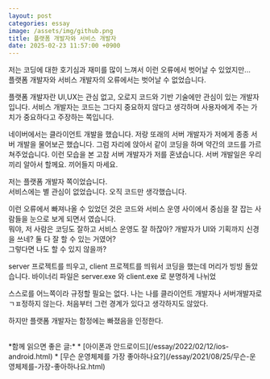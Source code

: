 ```yaml
---
layout: post
categories: essay
image: /assets/img/github.png
title: 플랫폼 개발자와 서비스 개발자
date: 2025-02-23 11:57:00 +0900
---
```



저는 코딩에 대한 호기심과 재미를 많이 느껴서 이런 오류에서 벗어날 수 있었지만...  
플랫폼 개발자와 서비스 개발자의 오류에서는 벗어날 수 없었습니다.

플랫폼 개발자란 UI,UX는 관심 없고, 오로지 코드와 기반 기술에만 관심이 있는 개발자입니다.
서비스 개발자는 코드는 그다지 중요하지 않다고 생각하며 사용자에게 주는 가치가 중요하다고 주장하는 쪽입니다.


네이버에서는 클라이언트 개발을 했습니다.
저랑 또래의 서버 개발자가 저에게 종종 서버 개발을 물어보곤 했습니다.
그럼 자리에 앉아서 같이 코딩을 하며 약간의 코드를 가르쳐주었습니다.
이런 모습을 본 고참 서버 개발자가 저를 혼냈습니다.
서버 개발일은 우리끼리 알아서 할께요. 끼어들지 마세요.


저는 플랫폼 개발자 쪽이었습니다.  
서비스에는 별 관심이 없었습니다. 오직 코드만 생각했습니다.

이런 오류에서 빠져나올 수 있었던 것은 코드와 서비스 운영 사이에서 중심을 잘 잡는 사람들을 눈으로 보게 되면서 였습니다.  
뭐야, 저 사람은 코딩도 잘하고 서비스 운영도 잘 하잖아? 개발자가 UI와 기획까지 신경을 쓰네?
둘 다 잘 할 수 있는 거였어?  
그렇다면 나도 할 수 있지 않을까?

server 프로젝트를 띄우고, client 프로젝트를 띄워서 코딩을 했는데 머리가 빙빙 돌았습니다.
바이너리 파일은 server.exe 와 client.exe 로 분명하게 나뉘었

스스로를 어느쪽이라 규정할 필요는 없다.
나는 나를 클라이언트 개발자나 서버개발자로 ㄱㅍ정하지 않는다. 처음부터 그런 경계가 있다고 생각하지도 않았다.

하지만 플랫폼 개발자는 함정에는 빠졌음을 인정한다.

<br>
*함께 읽으면 좋은 글:*
* [아이폰과 안드로이드](/essay/2022/02/12/ios-android.html)
* [무슨 운영체제를 가장 좋아하나요?](/essay/2021/08/25/무슨-운영체제를-가장-좋아하나요.html)
